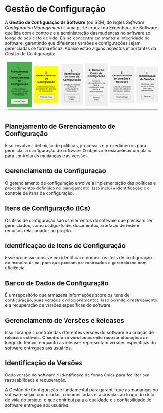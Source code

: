 # Gestão de Configuração

A **Gestão de Configuração de Software** (ou SCM, do inglês *Software Configuration Management*) é uma parte crucial da Engenharia de Software que lida com o controle e a administração das mudanças no software ao longo de seu ciclo de vida. Ela se concentra em manter a integridade do software, garantindo que diferentes versões e configurações sejam gerenciadas de forma eficaz. Abaixo estão alguns aspectos importantes da Gestão de Configuração:

![Gerenciamento de Configurações](ScreenshotGerenciamentoDeConfigurações.png)

## Planejamento de Gerenciamento de Configuração

Isso envolve a definição de políticas, processos e procedimentos para gerenciar a configuração do software. O objetivo é estabelecer um plano para controlar as mudanças e as versões.

## Gerenciamento de Configuração

O gerenciamento de configuração envolve a implementação das políticas e procedimentos definidos no planejamento. Isso inclui a identificação e o controle de itens de configuração.

## Itens de Configuração (ICs)

Os itens de configuração são os elementos do software que precisam ser gerenciados, como código-fonte, documentos, artefatos de teste e recursos relacionados ao projeto.

## Identificação de Itens de Configuração

Esse processo consiste em identificar e nomear os itens de configuração de maneira única, para que possam ser rastreados e gerenciados com eficiência.

## Banco de Dados de Configuração

É um repositório que armazena informações sobre os itens de configuração, suas versões e relacionamentos. Isso permite o rastreamento e a recuperação de versões específicas do software.

## Gerenciamento de Versões e Releases

Isso abrange o controle das diferentes versões do software e a criação de releases estáveis. O controle de versões permite rastrear alterações ao longo do tempo, enquanto as releases representam versões específicas do software entregues aos usuários.

## Identificação de Versões

Cada versão do software é identificada de forma única para facilitar sua rastreabilidade e recuperação.

A Gestão de Configuração é fundamental para garantir que as mudanças no software sejam controladas, documentadas e rastreadas ao longo do ciclo de vida do projeto, o que contribui para a qualidade e a confiabilidade do software entregue aos usuários.
